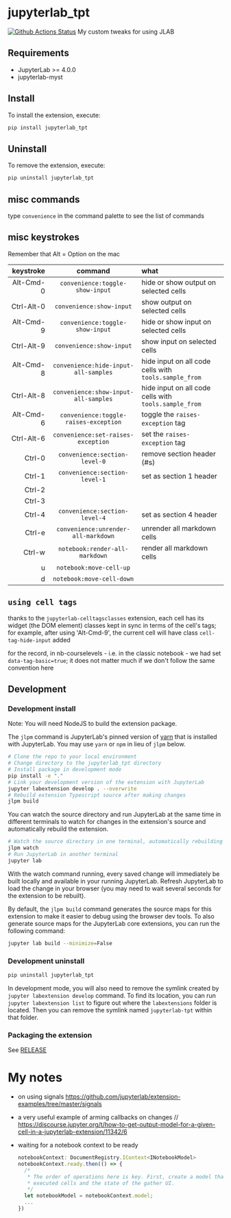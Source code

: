 # jupyterlab_tpt

[![Github Actions Status](https://github.com/parmentelat/jupyterlab-tpt/workflows/Build/badge.svg)](https://github.com/parmentelat/jupyterlab-tpt/actions/workflows/build.yml)
My custom tweaks for using JLAB

## Requirements

- JupyterLab >= 4.0.0
- jupyterlab-myst

## Install

To install the extension, execute:

```bash
pip install jupyterlab_tpt
```

## Uninstall

To remove the extension, execute:

```bash
pip uninstall jupyterlab_tpt
```

## misc commands

type `convenience` in the command palette to see the list of commands

## misc keystrokes

Remember that Alt = Option on the mac

|  keystroke |                command                | what                                                  |
| ---------: | :-----------------------------------: | :---------------------------------------------------- |
|  Alt-Cmd-0 |    `convenience:toggle-show-input`    | hide or show output on selected cells                 |
| Ctrl-Alt-0 |       `convenience:show-input`        | show output on selected cells                         |
|  Alt-Cmd-9 |    `convenience:toggle-show-input`    | hide or show input on selected cells                  |
| Ctrl-Alt-9 |       `convenience:show-input`        | show input on selected cells                          |
|  Alt-Cmd-8 | `convenience:hide-input-all-samples`  | hide input on all code cells with `tools.sample_from` |
| Ctrl-Alt-8 | `convenience:show-input-all-samples`  | hide input on all code cells with `tools.sample_from` |
|  Alt-Cmd-6 | `convenience:toggle-raises-exception` | toggle the `raises-exception` tag                     |
| Ctrl-Alt-6 |  `convenience:set-raises-exception`   | set the `raises-exception` tag                        |
|     Ctrl-0 |     `convenience:section-level-0`     | remove section header (#s)                            |
|     Ctrl-1 |     `convenience:section-level-1`     | set as section 1 header                               |
|     Ctrl-2 |
|     Ctrl-3 |
|     Ctrl-4 |     `convenience:section-level-4`     | set as section 4 header                               |
|     Ctrl-e |  `convenience:unrender-all-markdown`  | unrender all markdown cells                           |
|     Ctrl-w |    `notebook:render-all-markdown`     | render all markdown cells                             |
|          u |        `notebook:move-cell-up`        |
|          d |       `notebook:move-cell-down`       |

## `using cell tags`

thanks to the `jupyterlab-celltagsclasses` extension, each cell has its widget
(the DOM element) classes kept in sync in terms of the cell's tags; for example,
after using 'Alt-Cmd-9', the current cell will have class `cell-tag-hide-input`
added

for the record, in nb-courselevels - i.e. in the classic notebook - we had set `data-tag-basic=true`;
it does not matter much if we don't follow the same convention here

## Development

### Development install

Note: You will need NodeJS to build the extension package.

The `jlpm` command is JupyterLab's pinned version of
[yarn](https://yarnpkg.com/) that is installed with JupyterLab. You may use
`yarn` or `npm` in lieu of `jlpm` below.

```bash
# Clone the repo to your local environment
# Change directory to the jupyterlab_tpt directory
# Install package in development mode
pip install -e "."
# Link your development version of the extension with JupyterLab
jupyter labextension develop . --overwrite
# Rebuild extension Typescript source after making changes
jlpm build
```

You can watch the source directory and run JupyterLab at the same time in different terminals to watch for changes in the extension's source and automatically rebuild the extension.

```bash
# Watch the source directory in one terminal, automatically rebuilding when needed
jlpm watch
# Run JupyterLab in another terminal
jupyter lab
```

With the watch command running, every saved change will immediately be built locally and available in your running JupyterLab. Refresh JupyterLab to load the change in your browser (you may need to wait several seconds for the extension to be rebuilt).

By default, the `jlpm build` command generates the source maps for this extension to make it easier to debug using the browser dev tools. To also generate source maps for the JupyterLab core extensions, you can run the following command:

```bash
jupyter lab build --minimize=False
```

### Development uninstall

```bash
pip uninstall jupyterlab_tpt
```

In development mode, you will also need to remove the symlink created by `jupyter labextension develop`
command. To find its location, you can run `jupyter labextension list` to figure out where the `labextensions`
folder is located. Then you can remove the symlink named `jupyterlab-tpt` within that folder.

### Packaging the extension

See [RELEASE](RELEASE.md)

# My notes

- on using signals
  <https://github.com/jupyterlab/extension-examples/tree/master/signals>

- a very useful example of arming callbacks on changes
  // https://discourse.jupyter.org/t/how-to-get-output-model-for-a-given-cell-in-a-jupyterlab-extension/11342/6

- waiting for a notebook context to be ready
  ```js
  notebookContext: DocumentRegistry.IContext<INotebookModel>
  notebookContext.ready.then(() => {
    /*
     * The order of operations here is key. First, create a model that contains a log of
     * executed cells and the state of the gather UI.
     */
    let notebookModel = notebookContext.model;
    ...
  })
  ```
